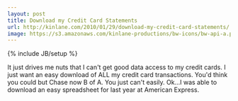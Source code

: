 ```yaml
---
layout: post
title: Download my Credit Card Statements
url: http://kinlane.com/2010/01/29/download-my-credit-card-statements/
image: https://s3.amazonaws.com/kinlane-productions/bw-icons/bw-api-a.png
---
```

{% include JB/setup %}
It just drives me nuts that I can't get good data access to my credit cards. I just want an easy download of ALL my credit card transactions.
You'd think you could but Chase now B of A. You just can't easily.
Ok...I was able to download an easy spreadsheet for last year at American Express.